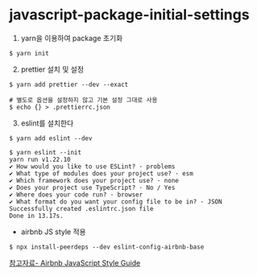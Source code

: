# javascript-package-initial-settings

1. yarn을 이용하여 package 초기화

```shell
$ yarn init
```

2. prettier 설치 및 설정

```shell
$ yarn add prettier --dev --exact

# 별도로 옵션을 설정하지 않고 기본 설정 그대로 사용
$ echo {} > .prettierrc.json

```

3. eslint를 설치한다

```shell
$ yarn add eslint --dev

$ yarn eslint --init
yarn run v1.22.10
✔ How would you like to use ESLint? · problems
✔ What type of modules does your project use? · esm
✔ Which framework does your project use? · none
✔ Does your project use TypeScript? · No / Yes
✔ Where does your code run? · browser
✔ What format do you want your config file to be in? · JSON
Successfully created .eslintrc.json file
Done in 13.17s.
```

- airbnb JS style 적용

```shell
$ npx install-peerdeps --dev eslint-config-airbnb-base
```

[참고자료- Airbnb JavaScript Style Guide](https://github.com/airbnb/javascript)
